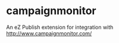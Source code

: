 campaignmonitor
===============

An eZ Publish extension for integration with http://www.campaignmonitor.com/
